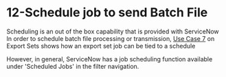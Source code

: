 # 12-Schedule job to send Batch File
Scheduling is an out of the box capability that is provided with ServiceNow
In order to schedule batch file processing or transmission, [Use Case 7]() on Export Sets shows how an export set job can be tied to a schedule

However, in general, ServiceNow has a job scheduling function available under 'Scheduled Jobs' in the filter navigation.


